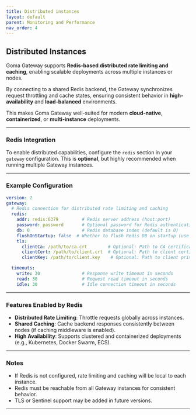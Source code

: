 ```yaml
---
title: Distributed instances
layout: default
parent: Monitoring and Performance
nav_order: 4
---
```




## Distributed Instances

Goma Gateway supports **Redis-based distributed rate limiting and caching**, enabling scalable deployments across multiple instances or nodes.

By connecting to a shared Redis backend, the Gateway synchronizes request throttling and cache states, ensuring consistent behavior in **high-availability** and **load-balanced** environments.

This makes Goma Gateway well-suited for modern **cloud-native**, **containerized**, or **multi-instance** deployments.

---

### Redis Integration

To enable distributed capabilities, configure the `redis` section in your `gateway` configuration. This is **optional**, but highly recommended when running multiple Gateway instances.

---

### Example Configuration

```yaml
version: 2
gateway:
  # Redis connection for distributed rate limiting and caching
  redis:
    addr: redis:6379         # Redis server address (host:port)
    password: password       # Optional password for Redis authentication
    db: 0                    # Redis database index (default is 0)
    flushOnStartup: false  # Whether to flush Redis DB on startup (use with caution, default: false)
    tls:
      clientCa: /path/to/ca.crt        # Optional: Path to CA certificate for TLS
      clientCert: /path/to/client.crt  # Optional: Path to client certificate for TLS
      clientKey: /path/to/client.key    # Optional: Path to client private key for TLS

  timeouts:
    write: 30                # Response write timeout in seconds
    read: 30                 # Request read timeout in seconds
    idle: 30                 # Idle connection timeout in seconds
```

---

### Features Enabled by Redis

* **Distributed Rate Limiting**: Throttle requests globally across instances.
* **Shared Caching**: Cache backend responses consistently between nodes (if caching middleware is enabled).
* **High Availability**: Supports clustered and containerized deployments (e.g., Kubernetes, Docker Swarm, ECS).

---

### Notes

* If Redis is not configured, rate limiting and caching will be local to each instance.
* Redis must be reachable from all Gateway instances for consistent behavior.
* TLS or Sentinel support may be added in future versions.

---


